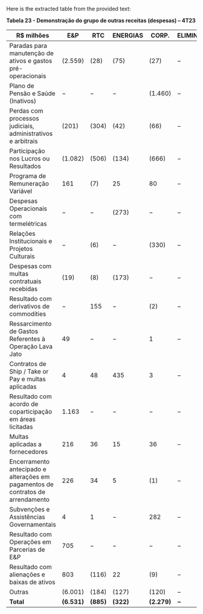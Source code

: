 Here is the extracted table from the provided text:

**Tabela 23 - Demonstração do grupo de outras receitas (despesas) – 4T23**

| R$ milhões | E&P    | RTC   | ENERGIAS | CORP. | ELIMIN. | CONSOLIDADO |
|------------|--------|-------|----------|-------|---------|-------------|
| Paradas para manutenção de ativos e gastos pré-operacionais | (2.559) | (28)  | (75)    | (27)  | −       | (2.689)     |
| Plano de Pensão e Saúde (Inativos) | −      | −     | −       | (1.460) | −       | (1.460)     |
| Perdas com processos judiciais, administrativos e arbitrais | (201)  | (304) | (42)    | (66)  | −       | (613)       |
| Participação nos Lucros ou Resultados | (1.082)| (506) | (134)   | (666) | −       | (2.388)     |
| Programa de Remuneração Variável | 161    | (7)   | 25      | 80    | −       | 259         |
| Despesas Operacionais com termelétricas | −      | −     | (273)   | −     | −       | (273)       |
| Relações Institucionais e Projetos Culturais | −      | (6)   | −       | (330) | −       | (336)       |
| Despesas com multas contratuais recebidas | (19)   | (8)   | (173)   | −     | −       | (200)       |
| Resultado com derivativos de commodities | −      | 155   | −       | (2)   | −       | 153         |
| Ressarcimento de Gastos Referentes à Operação Lava Jato | 49     | −     | −       | 1     | −       | 50          |
| Contratos de Ship / Take or Pay e multas aplicadas | 4      | 48    | 435     | 3     | −       | 490         |
| Resultado com acordo de coparticipação em áreas licitadas | 1.163  | −     | −       | −     | −       | 1.163       |
| Multas aplicadas a fornecedores | 216    | 36    | 15      | 36    | −       | 303         |
| Encerramento antecipado e alterações em pagamentos de contratos de arrendamento | 226    | 34    | 5       | (1)   | −       | 264         |
| Subvenções e Assistências Governamentais | 4      | 1     | −       | 282   | −       | 287         |
| Resultado com Operações em Parcerias de E&P | 705    | −     | −       | −     | −       | 705         |
| Resultado com alienações e baixas de ativos | 803    | (116) | 22      | (9)   | −       | 700         |
| Outras | (6.001) | (184) | (127)   | (120) | −       | (6.432)    |
| **Total** | **(6.531)** | **(885)** | **(322)** | **(2.279)** | **−** | **(10.017)** |